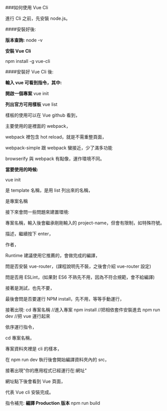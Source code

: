 ###如何使用 Vue Cli

進行 Cli 之前，先安裝 node.js。

####安裝好後:

**版本查詢:**
node -v

**安裝 Vue Cli**

npm install -g vue-cli

####安裝好 Vue Cli 後:

**輸入 vue 可看到指令，其中:**

**開啟一個專案**
vue init

**列出官方可用樣板**
vue list

樣板的使用可以在 Vue github 看到，

主要使用的是裡面的 webpack，

webpack 裡包含 hot reload，就是不需重整頁面，

webpack-simple 跟 webpack 蠻接近，少了滿多功能

browserify 與 webpack 有點像，運作環境不同。

**當要使用的時候:**

vue init <template-name> <project-name>

<template-name> 是 template 名稱，是用 list 列出來的名稱，

<project-name> 是專案名稱

接下來會問一些問題來建置環境:

專案名稱，輸入後會繼承剛剛輸入的 project-name，但會有限制，如特殊符號。

描述，繼續按下 enter，

作者，

Runtime 建議使用它推薦的，會做完成的編譯，

問是否安裝 vue-router，(課程說明先不裝，之後會介紹 vue-router 設定)

問是否用 ESLint，(如果對 ES6 不熟先不用，因為不符合規範，會不給編譯)

接著是測試，也先不要，

最後會問是否要運行 NPM install，先不用，等等手動運行，

接著出現:
cd 專案名稱 //進入專案
npm install //把相依套件安裝進去
npm run dev //把 vue 運行起來

依序運行指令，

cd 專案名稱，

專案資料夾裡是 cli 的樣本，

在 npm run dev 執行後會開始編譯資料夾內的 src，

接著出現"你的應用程式已經運行在:網址"

網址點下後會看到 Vue 頁面，

代表 Vue cli 安裝完成。

指令補充:
**編譯 Production 版本**
npm run build


